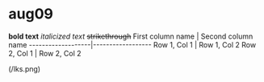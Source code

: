 # aug09
**bold text**
_italicized text_
~~strikethrough~~
First column name  | Second column name 
-------------------|------------------
Row 1, Col 1       | Row 1, Col 2 
Row 2, Col 1       | Row 2, Col 2 



(/lks.png)
